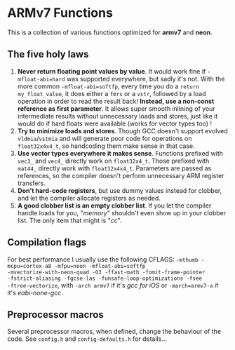 ARMv7 Functions
===============

This is a collection of various functions optimized for __armv7__ and __neon__.

The five holy laws
------------------

1. __Never return floating point values by value__. It would work fine if <code>-mfloat-abi=hard</code> was supported everywhere, but sadly it's not. With the more common <code>-mfloat-abi=softfp</code>, every time you do a <code>return my_float_value</code>, it does either a <code>fmrs</code> or a <code>vstr</code>, followed by a load operation in order to read the result back! __Instead, use a non-const reference as first parameter__. It allows super smooth inlining of your intermediate results without unnecessary loads and stores, just like it would do if hard floats were available (works for vector types too) !
2. __Try to minimize loads and stores__. Though GCC doesn't support evolved <code>vldmia</code>/<code>vstmia</code> and will generate poor code for operations on <code>float32x4x4_t</code>, so handcoding them make sense in that case.
3. __Use vector types everywhere it makes sense__. Functions prefixed with <code>vec3_</code> and <code>vec4_</code> directly work on <code>float32x4_t</code>. Those prefixed with <code>mat44_</code> directly work with <code>float32x4x4_t</code>. Parameters are passed as references, so the compiler doesn't perform unnecessary ARM register transfers.
4. __Don't hard-code registers__, but use dummy values instead for clobber, and let the compiler allocate registers as needed.
5. __A good clobber list is an empty clobber list__. If you let the compiler handle loads for you, "_memory_" shouldn't even show up in your clobber list. The only item that might is "_cc_".

Compilation flags
-----------------

For best performance I usually use the following CFLAGS: <code>-mthumb -mcpu=cortex-a8 -mfpu=neon -mfloat-abi=softfp -mvectorize-with-neon-quad -O3 -ffast-math -fomit-frame-pointer -fstrict-aliasing -fgcse-las -funsafe-loop-optimizations -fsee -ftree-vectorize</code>, with <code>-arch armv7</code> if it's _gcc for iOS_ or <code>-march=armv7-a</code> if it's _eabi-none-gcc_.

Preprocessor macros
-------------------

Several preprocessor macros, when defined, change the behaviour of the code. See <code>config.h</code> and <code>config-defaults.h</code> for details…

